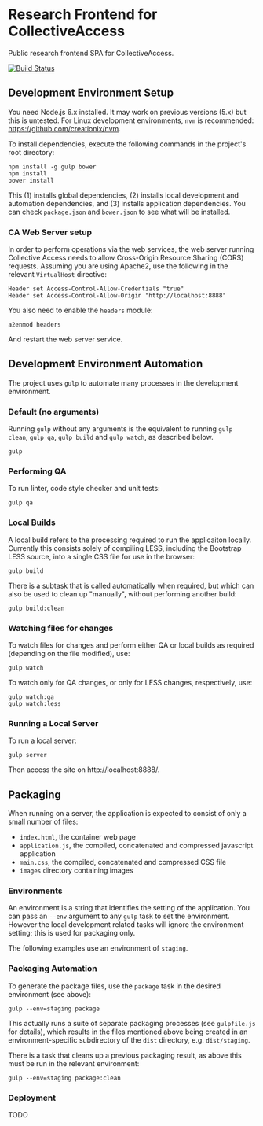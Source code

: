 # Research Frontend for CollectiveAccess

Public research frontend SPA for CollectiveAccess.

[![Build Status](https://secure.travis-ci.org/rwahs/research-frontend.png?branch=master)](http://travis-ci.org/rwahs/research-frontend)

## Development Environment Setup

You need Node.js 6.x installed.  It may work on previous versions (5.x) but this is untested.  For Linux development
environments, `nvm` is recommended: https://github.com/creationix/nvm.  

To install dependencies, execute the following commands in the project's root directory:

    npm install -g gulp bower
    npm install
    bower install

This (1) installs global dependencies, (2) installs local development and automation dependencies, and (3) installs
application dependencies.  You can check `package.json` and `bower.json` to see what will be installed.

### CA Web Server setup

In order to perform operations via the web services, the web server running Collective Access needs to allow
Cross-Origin Resource Sharing (CORS) requests.  Assuming you are using Apache2, use the following in the relevant
`VirtualHost` directive:

    Header set Access-Control-Allow-Credentials "true"
    Header set Access-Control-Allow-Origin "http://localhost:8888"

You also need to enable the `headers` module:

    a2enmod headers

And restart the web server service.

## Development Environment Automation

The project uses `gulp` to automate many processes in the development environment.

### Default (no arguments)

Running `gulp` without any arguments is the equivalent to running `gulp clean`, `gulp qa`, `gulp build` and 
`gulp watch`, as described below.

    gulp

### Performing QA

To run linter, code style checker and unit tests:

    gulp qa

### Local Builds

A local build refers to the processing required to run the applicaiton locally.  Currently this consists solely of
compiling LESS, including the Bootstrap LESS source, into a single CSS file for use in the browser:

    gulp build

There is a subtask that is called automatically when required, but which can also be used to clean up "manually",
without performing another build:

    gulp build:clean

### Watching files for changes

To watch files for changes and perform either QA or local builds as required (depending on the file modified), use:

    gulp watch

To watch only for QA changes, or only for LESS changes, respectively, use:

    gulp watch:qa
    gulp watch:less

### Running a Local Server

To run a local server:

    gulp server

Then access the site on http://localhost:8888/.

## Packaging

When running on a server, the application is expected to consist of only a small number of files:

* `index.html`, the container web page
* `application.js`, the compiled, concatenated and compressed javascript application
* `main.css`, the compiled, concatenated and compressed CSS file
* `images` directory containing images

### Environments

An environment is a string that identifies the setting of the application.  You can pass an `--env` argument to any
`gulp` task to set the environment.  However the local development related tasks will ignore the environment setting;
this is used for packaging only.  

The following examples use an environment of `staging`.

### Packaging Automation

To generate the package files, use the `package` task in the desired environment (see above):

    gulp --env=staging package

This actually runs a suite of separate packaging processes (see `gulpfile.js` for details), which results in the files
mentioned above being created in an environment-specific subdirectory of the `dist` directory, e.g. `dist/staging`.

There is a task that cleans up a previous packaging result, as above this must be run in the relevant environment:

    gulp --env=staging package:clean

### Deployment

TODO
